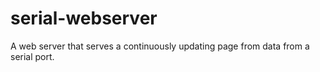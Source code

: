 # serial-webserver
A web server that serves a continuously updating page from data from a serial port.
